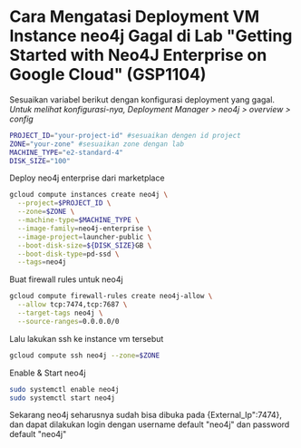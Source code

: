 # Cara Mengatasi Deployment VM Instance neo4j Gagal di Lab "Getting Started with Neo4J Enterprise on Google Cloud" (GSP1104)

Sesuaikan variabel berikut dengan konfigurasi deployment yang gagal. <br>
*Untuk melihat konfigurasi-nya, Deployment Manager > neo4j > overview > config*
```bash
PROJECT_ID="your-project-id" #sesuaikan dengen id project
ZONE="your-zone" #sesuaikan zone dengan lab
MACHINE_TYPE="e2-standard-4"
DISK_SIZE="100"
```

Deploy neo4j enterprise dari marketplace
```bash
gcloud compute instances create neo4j \
  --project=$PROJECT_ID \
  --zone=$ZONE \
  --machine-type=$MACHINE_TYPE \
  --image-family=neo4j-enterprise \
  --image-project=launcher-public \
  --boot-disk-size=${DISK_SIZE}GB \
  --boot-disk-type=pd-ssd \
  --tags=neo4j
```

Buat firewall rules untuk neo4j
```bash
gcloud compute firewall-rules create neo4j-allow \
  --allow tcp:7474,tcp:7687 \
  --target-tags neo4j \
  --source-ranges=0.0.0.0/0
```

Lalu lakukan ssh ke instance vm tersebut
```bash
gcloud compute ssh neo4j --zone=$ZONE
```

Enable & Start neo4j
```bash
sudo systemctl enable neo4j
sudo systemctl start neo4j
```

Sekarang neo4j seharusnya sudah bisa dibuka pada {External_Ip":7474}, dan dapat dilakukan login dengan username default "neo4j" dan password default "neo4j"

